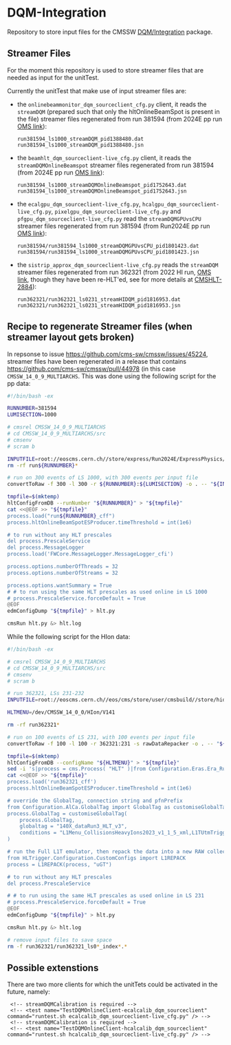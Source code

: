 # DQM-Integration

Repository to store input files for the CMSSW [DQM/Integration](https://github.com/cms-sw/cmssw/tree/master/DQM/Integration) package.

## Streamer Files
For the moment this repository is used to store streamer files that are needed as input for the unitTest.

Currently the unitTest that make use of input streamer files are:
* the `onlinebeammonitor_dqm_sourceclient_cfg.py` client, it reads the `streamDQM` (prepared such that only the hltOnlineBeamSpot is present in the file) streamer files regenerated from run 381594 (from 2024E pp run [OMS link](https://cmsoms.cern.ch/cms/runs/report?cms_run=381594&cms_run_sequence=GLOBAL-RUN)):
   ```
   run381594_ls1000_streamDQM_pid1388480.dat
   run381594_ls1000_streamDQM_pid1388480.jsn
   ```
* the `beamhlt_dqm_sourceclient-live_cfg.py` client, it reads the `streamDQMOnlineBeamspot` streamer files regenerated from run 381594 (from 2024E pp run [OMS link](https://cmsoms.cern.ch/cms/runs/report?cms_run=381594&cms_run_sequence=GLOBAL-RUN)):
   ```
   run381594_ls1000_streamDQMOnlineBeamspot_pid1752643.dat
   run381594_ls1000_streamDQMOnlineBeamspot_pid1752643.jsn
   ```
* the `ecalgpu_dqm_sourceclient-live_cfg.py`, `hcalgpu_dqm_sourceclient-live_cfg.py`, `pixelgpu_dqm_sourceclient-live_cfg.py` and `pfgpu_dqm_sourceclient-live_cfg.py` read the `streamDQMGPUvsCPU` streamer files regenerated from run  381594 (from Run2024E pp run [OMS link](https://cmsoms.cern.ch/cms/runs/report?cms_run=381594&cms_run_sequence=GLOBAL-RUN)):
   ```
  run381594/run381594_ls1000_streamDQMGPUvsCPU_pid1801423.dat
  run381594/run381594_ls1000_streamDQMGPUvsCPU_pid1801423.jsn
   ```
* the `sistrip_approx_dqm_sourceclient-live_cfg.py` reads the `streamDQM` streamer files regenerated from run 362321 (from 2022 HI run, [OMS link](https://cmsoms.cern.ch/cms/runs/report?cms_run=362321&cms_run_sequence=GLOBAL-RUN), though they have been re-HLT'ed, see for more details at [CMSHLT-2884](https://its.cern.ch/jira/browse/CMSHLT-2884)):
   ```
   run362321/run362321_ls0231_streamHIDQM_pid1816953.dat
   run362321/run362321_ls0231_streamHIDQM_pid1816953.jsn
   ```

## Recipe to regenerate Streamer files (when streamer layout gets broken)

In repsonse to issue https://github.com/cms-sw/cmssw/issues/45224, streamer files have been regenerated in a release that contains https://github.com/cms-sw/cmssw/pull/44978 (in this case `CMSSW_14_0_9_MULTIARCHS`.
This was done using the following script for the pp data:

```bash
#!/bin/bash -ex

RUNNUMBER=381594
LUMISECTION=1000

# cmsrel CMSSW_14_0_9_MULTIARCHS
# cd CMSSW_14_0_9_MULTIARCHS/src
# cmsenv
# scram b

INPUTFILE=root://eoscms.cern.ch//store/express/Run2024E/ExpressPhysics/FEVT/Express-v1/000/381/594/00000/1e2c895f-a250-45be-a7ff-ee95e636a6e9.root
rm -rf run${RUNNUMBER}*

# run on 300 events of LS 1000, with 300 events per input file
convertToRaw -f 300 -l 300 -r ${RUNNUMBER}:${LUMISECTION} -o . -- "${INPUTFILE}"

tmpfile=$(mktemp)
hltConfigFromDB --runNumber "${RUNNUMBER}" > "${tmpfile}"
cat <<@EOF >> "${tmpfile}"
process.load("run${RUNNUMBER}_cff")
process.hltOnlineBeamSpotESProducer.timeThreshold = int(1e6)

# to run without any HLT prescales
del process.PrescaleService
del process.MessageLogger
process.load('FWCore.MessageLogger.MessageLogger_cfi')

process.options.numberOfThreads = 32
process.options.numberOfStreams = 32

process.options.wantSummary = True
# # to run using the same HLT prescales as used online in LS 1000
# process.PrescaleService.forceDefault = True
@EOF
edmConfigDump "${tmpfile}" > hlt.py

cmsRun hlt.py &> hlt.log
```

While the following script for the HIon data:
```bash
#!/bin/bash -ex

# cmsrel CMSSW_14_0_9_MULTIARCHS
# cd CMSSW_14_0_9_MULTIARCHS/src
# cmsenv
# scram b

# run 362321, LSs 231-232
INPUTFILE=root://eoscms.cern.ch//eos/cms/store/user/cmsbuild//store/hidata/HIRun2022A/HITestRaw0/RAW/v1/000/362/321/00000/f467ee64-fc64-47a6-9d8a-7ca73ebca2bd.root

HLTMENU=/dev/CMSSW_14_0_0/HIon/V141

rm -rf run362321*

# run on 100 events of LS 231, with 100 events per input file
convertToRaw -f 100 -l 100 -r 362321:231 -s rawDataRepacker -o . -- "${INPUTFILE}"

tmpfile=$(mktemp)
hltConfigFromDB --configName "${HLTMENU}" > "${tmpfile}"
sed -i 's|process = cms.Process( "HLT" )|from Configuration.Eras.Era_Run3_cff import Run3\nprocess = cms.Process( "HLT", Run3 )|g' "${tmpfile}"
cat <<@EOF >> "${tmpfile}"
process.load('run362321_cff')
process.hltOnlineBeamSpotESProducer.timeThreshold = int(1e6)

# override the GlobalTag, connection string and pfnPrefix
from Configuration.AlCa.GlobalTag import GlobalTag as customiseGlobalTag
process.GlobalTag = customiseGlobalTag(
    process.GlobalTag,
    globaltag = "140X_dataRun3_HLT_v3",
    conditions = "L1Menu_CollisionsHeavyIons2023_v1_1_5_xml,L1TUtmTriggerMenuRcd,frontier://FrontierProd/CMS_CONDITIONS,,9999-12-31 23:59:59.000"
)

# run the Full L1T emulator, then repack the data into a new RAW collection, to be used by the HLT
from HLTrigger.Configuration.CustomConfigs import L1REPACK
process = L1REPACK(process, "uGT")

# to run without any HLT prescales
del process.PrescaleService

# # to run using the same HLT prescales as used online in LS 231
# process.PrescaleService.forceDefault = True
@EOF
edmConfigDump "${tmpfile}" > hlt.py

cmsRun hlt.py &> hlt.log

# remove input files to save space
rm -f run362321/run362321_ls0*_index*.*
```

## Possible extenstions

There are two more clients for which the unitTets could be activated in the future, namely:
```
 <!-- streamDQMCalibration is required -->
 <!-- <test name="TestDQMOnlineClient-ecalcalib_dqm_sourceclient" command="runtest.sh ecalcalib_dqm_sourceclient-live_cfg.py" /> -->
 <!-- streamDQMCalibration is required -->
 <!-- <test name="TestDQMOnlineClient-hcalcalib_dqm_sourceclient" command="runtest.sh hcalcalib_dqm_sourceclient-live_cfg.py" /> -->
```
